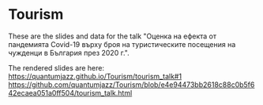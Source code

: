 # Tourism

These are the slides and data for the talk "Оценка на ефекта от пандемията Covid-19 върху броя на туристическите посещения на чужденци в България през 2020 г.".

The rendered slides are here:
https://quantumjazz.github.io/Tourism/tourism_talk#1
https://github.com/quantumjazz/Tourism/blob/e4e94473bb2618c88c0b5f642ecaea051a0ff504/tourism_talk.html
